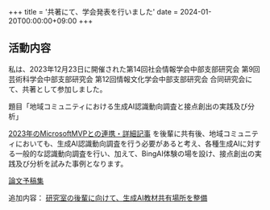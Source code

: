 +++
title = '共著にて、学会発表を行いました'
date = 2024-01-20T00:00:00+09:00
+++
## 活動内容

私は、2023年12月23日に開催された第14回社会情報学会中部支部研究会 第9回芸術科学会中部支部研究会 第12回情報文化学会中部支部研究会 合同研究会にて、共著として参加しました。

題目「地域コミュニティにおける生成AI認識動向調査と接点創出の実践及び分析」

[2023年のMicrosoftMVPとの連携・詳細記事](https://techcommunity.microsoft.com/t5/microsoft-mvp-communities-blog/what-students-learned-from-collaborating-with-mvp/ba-p/3913422)
を後輩に共有後、地域コミュニティにおいても、生成AI認識動向調査を行う必要があると考え、各種生成AIに対する一般的な認識動向調査を行い、加えて、BingAI体験の場を設け、接点創出の実践及び分析を試みた事例となります。

[論文予稿集](http://ssicj.main.jp/note/ssicj2023.pdf)

追加内容：
[研究室の後輩に向けて、生成AI教材共有場所を整備](https://mdg-nu.github.io)

